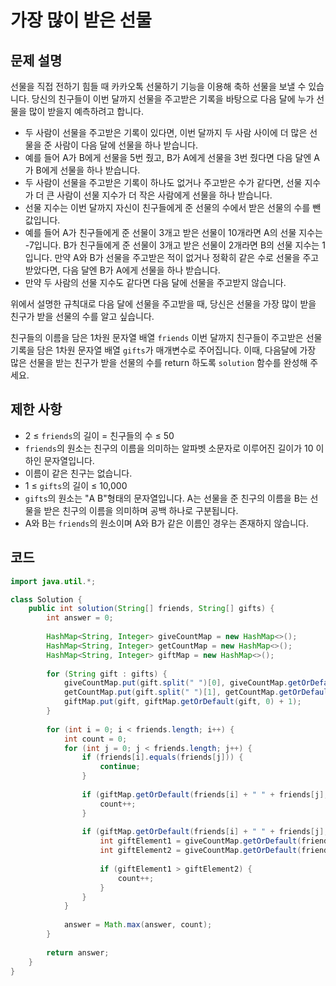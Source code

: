 # 가장 많이 받은 선물

## 문제 설명
선물을 직접 전하기 힘들 때 카카오톡 선물하기 기능을 이용해 축하 선물을 보낼 수 있습니다. 당신의 친구들이 이번 달까지 선물을 주고받은 기록을 바탕으로 다음 달에 누가 선물을 많이 받을지 예측하려고 합니다.

- 두 사람이 선물을 주고받은 기록이 있다면, 이번 달까지 두 사람 사이에 더 많은 선물을 준 사람이 다음 달에 선물을 하나 받습니다.
- 예를 들어 A가 B에게 선물을 5번 줬고, B가 A에게 선물을 3번 줬다면 다음 달엔 A가 B에게 선물을 하나 받습니다.
- 두 사람이 선물을 주고받은 기록이 하나도 없거나 주고받은 수가 같다면, 선물 지수가 더 큰 사람이 선물 지수가 더 작은 사람에게 선물을 하나 받습니다.
- 선물 지수는 이번 달까지 자신이 친구들에게 준 선물의 수에서 받은 선물의 수를 뺀 값입니다.
- 예를 들어 A가 친구들에게 준 선물이 3개고 받은 선물이 10개라면 A의 선물 지수는 -7입니다. B가 친구들에게 준 선물이 3개고 받은 선물이 2개라면 B의 선물 지수는 1입니다. 만약 A와 B가 선물을 주고받은 적이 없거나 정확히 같은 수로 선물을 주고받았다면, 다음 달엔 B가 A에게 선물을 하나 받습니다.
- 만약 두 사람의 선물 지수도 같다면 다음 달에 선물을 주고받지 않습니다.

위에서 설명한 규칙대로 다음 달에 선물을 주고받을 때, 당신은 선물을 가장 많이 받을 친구가 받을 선물의 수를 알고 싶습니다.

친구들의 이름을 담은 1차원 문자열 배열 `friends` 이번 달까지 친구들이 주고받은 선물 기록을 담은 1차원 문자열 배열 `gifts`가 매개변수로 주어집니다. 이때, 다음달에 가장 많은 선물을 받는 친구가 받을 선물의 수를 return 하도록 `solution` 함수를 완성해 주세요.

## 제한 사항
- 2 ≤ `friends`의 길이 = 친구들의 수 ≤ 50
- `friends`의 원소는 친구의 이름을 의미하는 알파벳 소문자로 이루어진 길이가 10 이하인 문자열입니다.
- 이름이 같은 친구는 없습니다.
- 1 ≤ `gifts`의 길이 ≤ 10,000
- `gifts`의 원소는 "A B"형태의 문자열입니다. A는 선물을 준 친구의 이름을 B는 선물을 받은 친구의 이름을 의미하며 공백 하나로 구분됩니다.
- A와 B는 `friends`의 원소이며 A와 B가 같은 이름인 경우는 존재하지 않습니다.

## 코드
```java
import java.util.*;

class Solution {
    public int solution(String[] friends, String[] gifts) {
        int answer = 0;
        
        HashMap<String, Integer> giveCountMap = new HashMap<>();
        HashMap<String, Integer> getCountMap = new HashMap<>();
        HashMap<String, Integer> giftMap = new HashMap<>();
        
        for (String gift : gifts) { 
            giveCountMap.put(gift.split(" ")[0], giveCountMap.getOrDefault(gift.split(" ")[0], 0) + 1);
            getCountMap.put(gift.split(" ")[1], getCountMap.getOrDefault(gift.split(" ")[1], 0) + 1);
            giftMap.put(gift, giftMap.getOrDefault(gift, 0) + 1);
        }
        
        for (int i = 0; i < friends.length; i++) {
            int count = 0;
            for (int j = 0; j < friends.length; j++) {
                if (friends[i].equals(friends[j])) {
                    continue;
                }
                
                if (giftMap.getOrDefault(friends[i] + " " + friends[j], 0) > giftMap.getOrDefault(friends[j] + " " + friends[i], 0)) {
                    count++;
                }
                
                if (giftMap.getOrDefault(friends[i] + " " + friends[j], 0) == giftMap.getOrDefault(friends[j] + " " + friends[i], 0)) {
                    int giftElement1 = giveCountMap.getOrDefault(friends[i], 0) - getCountMap.getOrDefault(friends[i], 0);
                    int giftElement2 = giveCountMap.getOrDefault(friends[j], 0) - getCountMap.getOrDefault(friends[j], 0);
                    
                    if (giftElement1 > giftElement2) {
                        count++;
                    }
                }
            }
            
            answer = Math.max(answer, count);
        }
        
        return answer;
    }
}
```